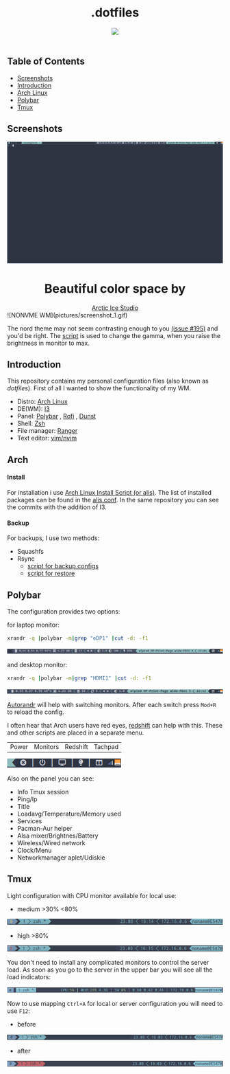 <div align="center">
    <h1>.dotfiles</h1>
    <p>
    <img src="pictures/cover.gif">
    <br><br>
    </p>
</div>

## Table of Contents

+ [Screenshots](#screenshots)
+ [Introduction](#introduction)
+ [Arch Linux](#ARCH)
+ [Polybar](#Polybar)
+ [Tmux](#Tmux)

## Screenshots

![NONVME WM](pictures/main_screen.gif)

<div align="center">
    <h1>Beautiful color space by</h1>
    <a href="https://github.com/arcticicestudio">Arctic Ice Studio</a>
</div>
![NONVME WM](pictures/screenshot_1.gif)

The nord theme may not seem contrasting enough to you [(issue #195)](https://github.com/arcticicestudio/nord-vim/issues/195) and you'd be right. The [script](.config/polybar/brightnessdesktop.sh) is used to change the gamma, when you raise the brightness in monitor to max.



## Introduction

This repository contains my personal configuration files (also known as *dotfiles*). First of all I wanted to show the functionality of my WM.

- Distro: [Arch Linux](https://www.archlinux.org/)
- DE(WM): [I3](https://i3wm.org/)
- Panel: [Polybar](https://github.com/polybar/polybar) , [Rofi](https://github.com/davatorium/rofi) , [Dunst](https://github.com/dunst-project/dunst)
- Shell: [Zsh](https://github.com/zsh-users)
- File manager: [Ranger](https://github.com/ranger/ranger)
- Text editor: [vim/nvim](vim/nvim)

## Arch

#### Install

For installation i use [Arch Linux Install Script (or alis)](https://github.com/picodotdev/alis). The list of installed packages can be found in the [alis.conf](https://github.com/NONVME/alis/blob/master/alis.conf#L86). In the same repository you can see the commits with the addition of I3.

#### Backup

For backups, I use two methods:

- Squashfs
- Rsync
  - [script for backup configs](config_backup.sh)
  - [script for restore](config_restore.sh)

## Polybar

The configuration provides two options:

for laptop monitor:

```bash
xrandr -q |polybar -m|grep "eDP1" |cut -d: -f1
```

![NONVME WM](pictures/Screenshot_2.png)

and desktop monitor:

```bash
xrandr -q |polybar -m|grep "HDMI1" |cut -d: -f1
```

![NONVME WM](pictures/Screenshot_3.png)

[Autorandr](https://github.com/phillipberndt/autorandr) will help with switching monitors. After each switch press `Mod+R` to reload the config.

I often hear that Arch users have red eyes, [redshift](https://github.com/jonls/redshift) can help with this. These and other scripts are placed in a separate menu.

|       |          |          |         |
| :---: | :------: | :------: | :-----: |
| Power | Monitors | Redshift | Tachpad |

![menu](pictures/Screenshot_4.png)

Also on the panel you can see:

- Info Tmux session
- Ping/Ip
- Title
- Loadavg/Temperature/Memory used
- Services
- Pacman-Aur helper
- Alsa mixer/Brightnes/Battery
- Wireless/Wired network
- Clock/Menu
- Networkmanager aplet/Udiskie

## Tmux

Light configuration with CPU monitor available for local use:

- medium >30% <80%

![menu](pictures/Screenshot_8.png)

- high >80%

![menu](pictures/Screenshot_9.png)

You don't need to install any complicated monitors to control the server load. As soon as you go to the server in the upper bar you will see all the load indicators:

![menu](pictures/Screenshot_5.png)

Now to use mapping `Ctrl+A` for local or server configuration you will need to use `F12`:

- before

![menu](pictures/Screenshot_6.png)

- after

![menu](pictures/Screenshot_7.png)







